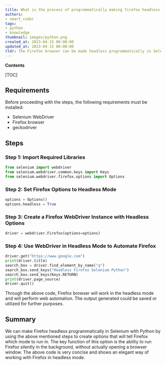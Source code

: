 ```yaml
---
title: What is the process of programmatically making firefox headless in selenium using python?
authors:
- smart_coder
tags:
- python
- knowledge
thumbnail: images/python.png
created_at: 2023-04-15 00:00:00
updated_at: 2023-04-15 00:00:00
tldr: The Firefox browser can be made headless programmatically in Selenium with Python by setting the options for the Firefox driver and creating an instance of the FirefoxOptions class.
---
```


**Contents**

[TOC]

## Requirements 

Before proceeding with the steps, the following requirements must be installed:

- Selenium WebDriver
- Firefox browser
- geckodriver

## Steps

### Step 1: Import Required Libraries
```python
from selenium import webdriver
from selenium.webdriver.common.keys import Keys
from selenium.webdriver.firefox.options import Options
```


### Step 2: Set Firefox Options to Headless Mode
```python
options = Options()
options.headless = True
```


### Step 3: Create a Firefox WebDriver Instance with Headless Options
```python
driver = webdriver.Firefox(options=options)
```


### Step 4: Use WebDriver in Headless Mode to Automate Firefox
```python
driver.get("https://www.google.com")
print(driver.title)
search_box = driver.find_element_by_name("q")
search_box.send_keys("Headless Firefox Selenium Python")
search_box.send_keys(Keys.RETURN)
print(driver.page_source)
driver.quit()
``` 

Through the above code, Firefox browser will work in the headless mode and will perform web automation. The output generated could be saved or utilized for further purposes.


## Summary

We can make Firefox headless programmatically in Selenium with Python by using the above mentioned steps to create options that will tell Firefox which mode to run in. The key function of this option is the ability to run Firefox silently in the background, without actually opening a browser window. The above code is very concise and shows an elegant way of working with Firefox in headless mode.
